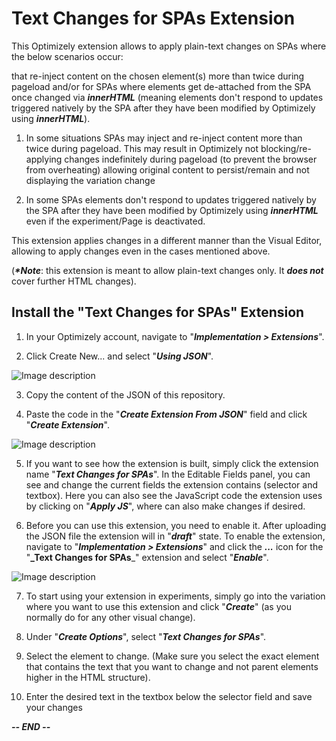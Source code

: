 # Text Changes for SPAs Extension

This Optimizely extension allows to apply plain-text changes on SPAs where the below scenarios occur: 

that re-inject content on the chosen element(s) more than twice during pageload and/or for SPAs where elements get de-attached from the SPA once changed via **_innerHTML_** (meaning elements don't respond to updates triggered natively by the SPA after they have been modified by Optimizely using **_innerHTML_**).

1) In some situations SPAs may inject and re-inject content more than twice during pageload. This may result in Optimizely not blocking/re-applying changes indefinitely during pageload (to prevent the browser from overheating) allowing original content to persist/remain and not displaying the variation change

2) In some SPAs elements don't respond to updates triggered natively by the SPA after they have been modified by Optimizely using **_innerHTML_** even if the experiment/Page is deactivated.

This extension applies changes in a different manner than the Visual Editor, allowing to apply changes even in the cases mentioned above.

(**_*Note_**: this extension is meant to allow plain-text changes only. It **_does not_** cover further HTML changes).


## Install the "Text Changes for SPAs" Extension

1. In your Optimizely account, navigate to "**_Implementation > Extensions_**".

2. Click Create New... and select "**_Using JSON_**".

![Image description](link-to-image)

3. Copy the content of the JSON of this repository.

4. Paste the code in the "**_Create Extension From JSON_**" field and click "**_Create Extension_**".

![Image description](link-to-image)

5. If you want to see how the extension is built, simply click the extension name "**_Text Changes for SPAs_**". In the Editable Fields panel, you can see and change the current fields the extension contains (selector and textbox). Here you can also see the JavaScript code the extension uses by clicking on "**_Apply JS_**", where can also make changes if desired.

6. Before you can use this extension, you need to enable it. After uploading the JSON file the extension will in "**_draft_**" state. To enable the extension, navigate to "**_Implementation > Extensions_**" and click the **_..._** icon for the "**_Text Changes for SPAs**_" extension and select "**_Enable_**".

![Image description](link-to-image)

7. To start using your extension in experiments, simply go into the variation where you want to use this extension and click "**_Create_**" (as you normally do for any other visual change).

8. Under "**_Create Options_**", select "**_Text Changes for SPAs_**".

9. Select the element to change. (Make sure you select the exact element that contains the text that you want to change and not parent elements higher in the HTML structure).

10. Enter the desired text in the textbox below the selector field and save your changes


**_-- END --_**
